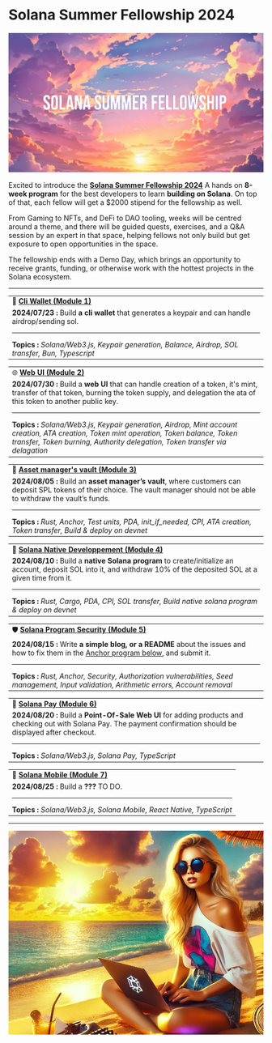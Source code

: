 # Solana Summer Fellowship 2024

![](assets/ssf2024.png)

Excited to introduce the [**Solana Summer Fellowship 2024**](https://summer.superteam.fun/) A hands on **8-week program** for the best developers to learn **building on Solana**. On top of that, each fellow will get a $2000 stipend for the fellowship as well.

From Gaming to NFTs, and DeFi to DAO tooling, weeks will be centred around a theme, and there will be guided quests, exercises, and a Q&A session by an expert in that space, helping fellows not only build but get exposure to open opportunities in the space.

The fellowship ends with a Demo Day, which brings an opportunity to receive grants, funding, or otherwise work with the hottest projects in the Solana ecosystem.



--------

<table>

  <tr>
    <td>👛 <b><a href="https://github.com/Laugharne/ssf_s1_exo">Cli Wallet (Module 1)</a></b></td>
  </tr>
  <tr>
    <td><b>2024/07/23 :</b> Build <b>a cli wallet</b> that generates a keypair and can handle airdrop/sending sol.
    <hr><b>Topics :</b>
    <i>
        Solana/Web3.js,
        Keypair generation,
        Balance,
        Airdrop,
        SOL transfer,
        Bun, Typescript
    </i>
    </td>
  </tr>


</table>


<table>

  <tr>
    <td>🌐 <b><a href="https://github.com/Laugharne/ssf_s2_exo">Web UI (Module 2)</a></b></td>
  </tr>
  <tr>
    <td><b>2024/07/30 :</b> Build a <b>web UI</b> that can handle creation of a token, it's mint, transfer of that token, burning the token supply, and delegation the ata of this token to another public key.
    <hr><b>Topics :</b>
    <i>
        Solana/Web3.js,
        Keypair generation,
        Airdrop,
        Mint account creation,
        ATA creation,
        Token mint operation,
        Token balance,
        Token transfer,
        Token burning,
        Authority delegation,
        Token transfer via delagation
    </i>
  </td>
  </tr>


</table>


<table>

  <tr>
    <td>🏦 <b><a href="https://github.com/Laugharne/ssf_s3_exo">Asset manager's vault (Module 3)</a></b></td>
  </tr>
  <tr>
    <td><b>2024/08/05 :</b> Build an <b>asset manager’s vault</b>, where customers can deposit SPL tokens of their choice. The vault manager should not be able to withdraw the vault’s funds.
    <hr><b>Topics :</b>
    <i>
      Rust,
      Anchor,
      Test units,
      PDA,
      init_if_needed,
      CPI,
      ATA creation,
      Token transfer,
      Build & deploy on devnet
      </i>
  </td>
  </tr>


</table>


<table>

  <tr>
    <td>🔧 <b><a href="https://github.com/Laugharne/ssf_s4_exo">Solana Native Developpement (Module 4)</a></b></td>
  </tr>
  <tr>
    <td><b>2024/08/10 :</b> Build a <b>native Solana program</b> to create/initialize an account, deposit SOL into it, and withdraw 10% of the deposited SOL at a given time from it.
    <hr><b>Topics :</b>
    <i>
      Rust,
      Cargo,
      PDA,
      CPI,
      SOL transfer,
      Build native solana program & deploy on devnet
    </i>
  </td>
  </tr>


</table>


<table>

  <tr>
    <td>🛡️ <b><a href="https://medium.com/@franck.maussand/securing-solana-programs-avoiding-common-pitfalls-in-rust-and-anchor-development-f3a863b43d34">Solana Program Security (Module 5)</a></b></td>
  </tr>
  <tr>
    <td><b>2024/08/15 :</b> Write <b>a simple blog, or a README</b> about the issues and how to fix them in the <a href="https://github.com/GitBolt/insecure-program/blob/master/programs/unsecure-program/src/lib.rs">Anchor program below</a>, and submit it.
    <hr><b>Topics :</b>
    <i>
      Rust,
      Anchor,
      Security,
      Authorization vulnerabilities,
      Seed management,
      Input validation,
      Arithmetic errors,
      Account removal
    </i>
  </td>
  </tr>


</table>


<table>

  <tr>
    <td>🛒 <b><a href="https://github.com/Laugharne/ssf_s6_exo">Solana Pay (Module 6)</a></b></td>
  </tr>
  <tr>
    <td><b>2024/08/20 :</b> Build a <b>Point-Of-Sale Web UI</b> for adding products and checking out with Solana Pay. The payment confirmation should be displayed after checkout.
    <hr><b>Topics :</b>
    <i>
      Solana/Web3.js,
      Solana Pay,
      TypeScript
    </i>
  </td>
  </tr>


</table>


<table>

  <tr>
    <td>📲 <b><a href="https://github.com/Laugharne/ssf_s7_exo">Solana Mobile (Module 7)</a></b></td>
  </tr>
  <tr>
    <td><b>2024/08/25 :</b> Build a <b>???</b> TO DO.
    <hr><b>Topics :</b>
    <i>
      Solana/Web3.js,
      Solana Mobile,
      React Native,
      TypeScript
    </i>
  </td>
  </tr>


</table>

----

![](assets/julie.png)
